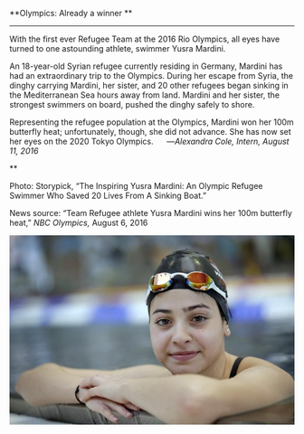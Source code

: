 **Olympics: Already a winner **

****

With the first ever Refugee Team at the 2016 Rio Olympics, all eyes have turned to one astounding athlete, swimmer Yusra Mardini.

An 18-year-old Syrian refugee currently residing in Germany, Mardini has had an extraordinary trip to the Olympics. During her escape from Syria, the dinghy carrying Mardini, her sister, and 20 other refugees began sinking in the Mediterranean Sea hours away from land. Mardini and her sister, the strongest swimmers on board, pushed the dinghy safely to shore. 

Representing the refugee population at the Olympics, Mardini won her 100m butterfly heat; unfortunately, though, she did not advance. She has now set her eyes on the 2020 Tokyo Olympics.      —*Alexandra Cole, Intern, August 11, 2016*

**

Photo: Storypick, “The Inspiring Yusra Mardini: An Olympic Refugee Swimmer Who Saved 20 Lives From A Sinking Boat.”

News source: “Team Refugee athlete Yusra Mardini wins her 100m butterfly heat,” *NBC Olympics,* August 6, 2016

![](../images/16-8-11_2013.35.755_Olympics_refugeeEDIT-1.jpg)
